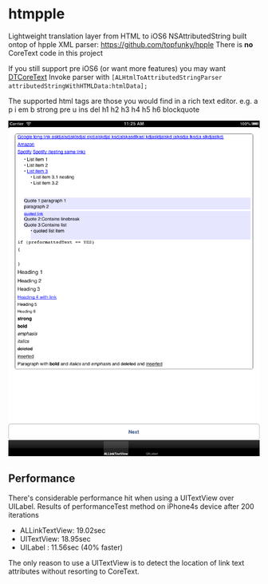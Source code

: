 htmpple
=======

Lightweight translation layer from HTML to iOS6 NSAttributedString built ontop of hpple XML parser: https://github.com/topfunky/hpple
There is **no** CoreText code in this project

If you still support pre iOS6 (or want more features) you may want [DTCoreText](https://github.com/Cocoanetics/DTCoreText)
Invoke parser with `[ALHtmlToAttributedStringParser attributedStringWithHTMLData:htmlData];`

The supported html tags are those you would find in a rich text editor. e.g.
a p i em b strong pre u ins del h1 h2 h3 h4 h5 h6 blockquote

![screenshot](screenshot.png)

Performance
--------
There's considerable performance hit when using a UITextView over UILabel. Results of performanceTest method on iPhone4s device after 200 iterations

* ALLinkTextView: 19.02sec
* UITextView:  18.95sec
* UILabel : 11.56sec (40% faster)

The only reason to use a UITextView is to detect the location of link text attributes without resorting to CoreText.

